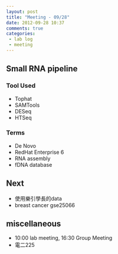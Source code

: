 ```yaml
---
layout: post
title: "Meeting - 09/28"
date: 2012-09-28 10:37
comments: true
categories: 
 - lab log
 - meeting
---
```


## Small RNA pipeline

### Tool Used

* Tophat
* SAMTools
* DESeq
* HTSeq

<!-- more -->

### Terms

* De Novo
* RedHat Enterprise 6
* RNA assembly
* fDNA database

## Next

* 使用樂引學長的data
* breast cancer gse25066

## miscellaneous

* 10:00 lab meeting, 16:30 Group Meeting 
* 電二225




